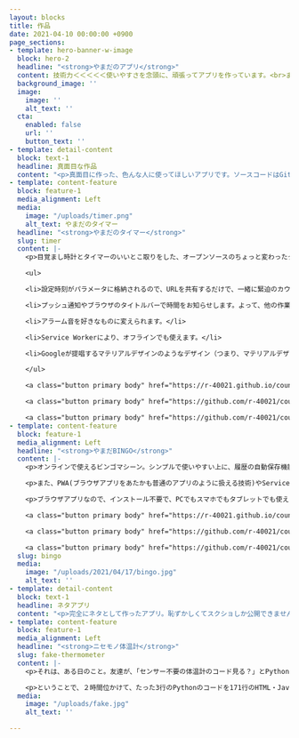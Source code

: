 ```yaml
---
layout: blocks
title: 作品
date: 2021-04-10 00:00:00 +0900
page_sections:
- template: hero-banner-w-image
  block: hero-2
  headline: "<strong>やまだのアプリ</strong>"
  content: 技術力＜＜＜＜＜使いやすさを念頭に、頑張ってアプリを作っています。<br>まあ、技術力も高めなきゃいけないんですけど。
  background_image: ''
  image:
    image: ''
    alt_text: ''
  cta:
    enabled: false
    url: ''
    button_text: ''
- template: detail-content
  block: text-1
  headline: 真面目な作品
  content: "<p>真面目に作った、色んな人に使ってほしいアプリです。ソースコードはGitHubに、アプリもインターネット上に公開しています。</p>"
- template: content-feature
  block: feature-1
  media_alignment: Left
  media:
    image: "/uploads/timer.png"
    alt_text: やまだのタイマー
  headline: "<strong>やまだのタイマー</strong>"
  slug: timer
  content: |-
    <p>目覚まし時計とタイマーのいいとこ取りをした、オープンソースのちょっと変わったタイマーです。いろんな用途に使えます。</p><p>もともと、学校でクラス解散までの時間をカウントダウンする目的で作ったのですが、それ以外にもいろいろな機能を追加しています。</p><p>以下のような特長があります。</p>

    <ul>

    <li>設定時刻がパラメータに格納されるので、URLを共有するだけで、一緒に緊迫のカウントダウンを楽しめます。</li>

    <li>プッシュ通知やブラウザのタイトルバーで時間をお知らせします。よって、他の作業をしていても便利です。</li>

    <li>アラーム音を好きなものに変えられます。</li>

    <li>Service Workerにより、オフラインでも使えます。</li>

    <li>Googleが提唱するマテリアルデザインのようなデザイン（つまり、マテリアルデザインではない）を採用。Androidユーザーにとってはとても馴染みやすいデザインです。<br>（iPhoneユーザーでも使いやすいよ！）</li>

    </ul>

    <a class="button primary body" href="https://r-40021.github.io/countdown-timer/" target="_blank">アプリを開く</a>

    <a class="button primary body" href="https://github.com/r-40021/countdown-timer" target="_blank">ソースコードを見る</a>

    <a class="button primary body" href="https://github.com/r-40021/countdown-timer/issues" target="_blank">問題を報告</a>
- template: content-feature
  block: feature-1
  media_alignment: Left
  headline: "<strong>やまだBINGO</strong>"
  content: |-
    <p>オンラインで使えるビンゴマシーン。シンプルで使いやすい上に、履歴の自動保存機能まで搭載しています。</p>

    <p>また、PWA(ブラウザアプリをあたかも普通のアプリのように扱える技術)やService Worker(一度ページを読み込むと二度目からはオフラインでも使える技術)を採用しているため、オフライン環境でも、ギガが残りわずかでも、通信制限がかかっていても使えます。（一度ページを読み込むことが条件となります）</p>

    <p>ブラウザアプリなので、インストール不要で、PCでもスマホでもタブレットでも使えます。</p>

    <a class="button primary body" href="https://r-40021.github.io/countdown-timer/" target="_blank">アプリを開く</a>

    <a class="button primary body" href="https://github.com/r-40021/countdown-timer" target="_blank">ソースコードを見る</a>

    <a class="button primary body" href="https://github.com/r-40021/countdown-timer/issues" target="_blank">問題を報告</a>
  slug: bingo
  media:
    image: "/uploads/2021/04/17/bingo.jpg"
    alt_text: ''
- template: detail-content
  block: text-1
  headline: ネタアプリ
  content: "<p>完全にネタとして作ったアプリ。恥ずかしくてスクショしか公開できません。</p>"
- template: content-feature
  block: feature-1
  media_alignment: Left
  headline: "<strong>ニセモノ体温計</strong>"
  slug: fake-thermometer
  content: |-
    <p>それは、ある日のこと。友達が、「センサー不要の体温計のコード見る？」とPythonのたった３行の簡潔なコードを見せてきました。なんということでしょう、35.5℃〜36.6℃の範囲の乱数を出力するプログラムではありませんか。笑いと同時に、「自分も作ってみよう」という気持ちが湧いてきました。</p><br>

    <p>ということで、２時間位かけて、たった3行のPythonのコードを171行のHTML・JavaScript・CSSに書き換えたものです。(フレームワークを含めたらもっと多いです。)</p>
  media:
    image: "/uploads/fake.jpg"
    alt_text: ''

---
```

